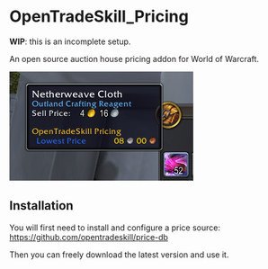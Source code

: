 # OpenTradeSkill_Pricing

**WIP**: this is an incomplete setup.

An open source auction house pricing addon for World of Warcraft.

![Example in use](doc/Example_Tooltip.png)

## Installation
You will first need to install and configure a price source: https://github.com/opentradeskill/price-db

Then you can freely download the latest version and use it.

